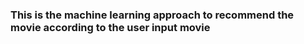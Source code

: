 ### This is the machine learning approach to recommend the movie according to the user input movie


